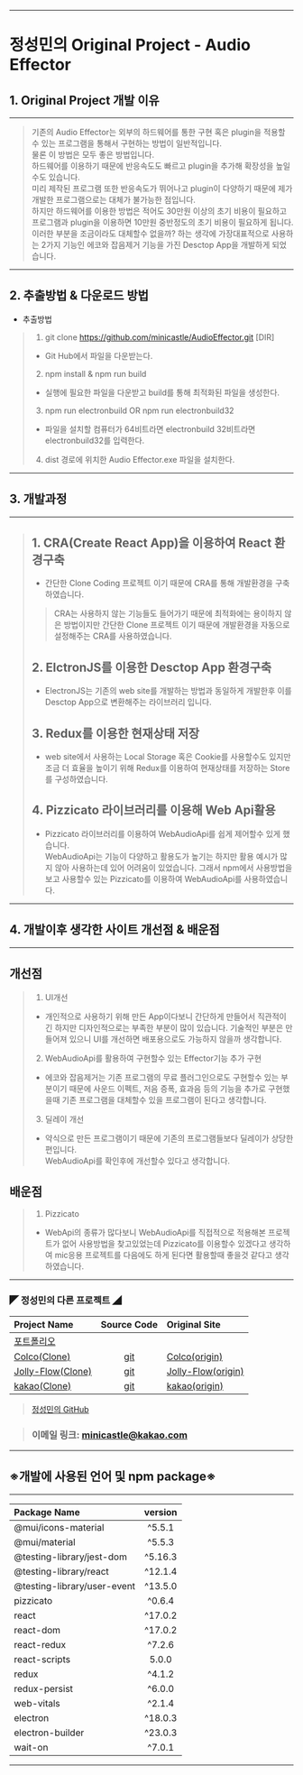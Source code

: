 - - -
# 정성민의 Original Project - Audio Effector
## 1. Original Project 개발 이유
---
> 기존의 Audio Effector는 외부의 하드웨어를 통한 구현 혹은 plugin을 적용할 수 있는 프로그램을 통해서 구현하는 방법이 일반적입니다. <br>
물론 이 방법은 모두 좋은 방법입니다. <br>
하드웨어를 이용하기 때문에 반응속도도 빠르고 plugin을 추가해 확장성을 높일수도 있습니다. <br> 미리 제작된 프로그램 또한 반응속도가 뛰어나고 plugin이 다양하기 때문에 제가 개발한 프로그램으로는 대체가 불가능한 점입니다. <br>
하지만 하드웨어를 이용한 방법은 적어도 30만원 이상의 초기 비용이 필요하고 프로그램과 plugin을 이용하면 10만원 중반정도의 초기 비용이 필요하게 됩니다.<br>
이러한 부분을 조금이라도 대체할수 없을까? 하는 생각에 가장대표적으로 사용하는 2가지 기능인 에코와 잡음제거 기능을 가진 Desctop App을 개발하게 되었습니다.

---
## 2. 추출방법 & 다운로드 방법
- 추출방법
> 1. git clone https://github.com/minicastle/AudioEffector.git  [DIR]
> - Git Hub에서 파일을 다운받는다.
> 2. npm install & npm run build
> - 실행에 필요한 파일을 다운받고 build를 통해 최적화된 파일을 생성한다.
> 3. npm run electronbuild OR npm run electronbuild32
> - 파일을 설치할 컴퓨터가 64비트라면 electronbuild 32비트라면 electronbuild32를 입력한다.
> 4. dist 경로에 위치한 Audio Effector.exe 파일을 설치한다.

---
## 3. 개발과정
---
>## 1. CRA(Create React App)을 이용하여 React 환경구축
> -  간단한 Clone Coding 프로젝트 이기 때문에 CRA를 통해 개발환경을 구축하였습니다.
>> CRA는 사용하지 않는 기능들도 들어가기 때문에 최적화에는 용이하지 않은 방법이지만 간단한 Clone 프로젝트 이기 때문에 개발환경을 자동으로 설정해주는 CRA를 사용하였습니다.
>## 2. ElctronJS를 이용한 Desctop App 환경구축
> - ElectronJS는 기존의 web site를 개발하는 방법과 동일하게 개발한후 이를 Desctop App으로 변환해주는 라이브러리 입니다. 
>## 3. Redux를 이용한 현재상태 저장
> - web site에서 사용하는 Local Storage 혹은 Cookie를 사용할수도 있지만 조금 더 효율을 높이기 위해 Redux를 이용하여 현재상태를 저장하는 Store를 구성하였습니다.
>## 4. Pizzicato 라이브러리를 이용해 Web Api활용
> - Pizzicato 라이브러리를 이용하여 WebAudioApi를 쉽게 제어할수 있게 했습니다. <br>
WebAudioApi는 기능이 다양하고 활용도가 높기는 하지만 활용 예시가 많지 않아 사용하는데 있어 어려움이 있었습니다. 그래서 npm에서 사용방법을 보고 사용할수 있는 Pizzicato를 이용하여 WebAudioApi를 사용하였습니다.
---
## 4. 개발이후 생각한 사이트 개선점 & 배운점
---
## 개선점
> 1. UI개선
> - 개인적으로 사용하기 위해 만든 App이다보니 간단하게 만들어서 직관적이긴 하지만 디자인적으로는 부족한 부분이 많이 있습니다. 기술적인 부분은 만들어져 있으니 UI를 개선하면 배포용으로도 가능하지 않을까 생각합니다. 
> 2. WebAudioApi를 활용하여 구현할수 있는 Effector기능 추가 구현
> - 에코와 잡음제거는 기존 프로그램의 무료 플러그인으로도 구현할수 있는 부분이기 때문에 사운드 이펙트, 저음 증폭, 효과음 등의 기능을 추가로 구현했을때 기존 프로그램을 대체할수 있을 프로그램이 된다고 생각합니다.
> 3. 딜레이 개선
> - 약식으로 만든 프로그램이기 때문에 기존의 프로그램들보다 딜레이가 상당한편입니다. <br>WebAudioApi를 확인후에 개선할수 있다고 생각합니다.
## 배운점
> 1. Pizzicato
> - WebApi의 종류가 많다보니 WebAudioApi를 직접적으로 적용해본 프로젝트가 없어 사용방법을 찾고있었는데 Pizzicato를 이용할수 있겠다고 생각하여 mic응용 프로젝트를 다음에도 하게 된다면 활용할때 좋을것 같다고 생각하였습니다.


---
### ◤ 정성민의 다른 프로젝트 ◢
| Project Name              | Source Code           | Original Site             |
| :--                       | :--:                  | :--                       |
|[포트폴리오](https://minicastle.github.io/portpolio/)|||
|[Colco(Clone)](https://minicastle.github.io/Clone-Colco/)|[git](https://github.com/minicastle/Clone-Colco)|[Colco(origin)](https://colco.app/)|
|[Jolly-Flow(Clone)](https://minicastle.github.io/Clone-JollyFlow/)|[git](https://github.com/minicastle/Clone-JollyFlow)|[Jolly-Flow(origin)](https://jollyflow.webflow.io/)|
|[kakao(Clone)](https://minicastle.github.io/Clone-Kakao/)|[git](https://github.com/minicastle/Clone-kakao)|[kakao(origin)](https://www.kakaocorp.com/page/)|

> [정성민의 GitHub](https://github.com/minicastle)

> ### 이메일 링크: <minicastle@kakao.com>
---
## ※개발에 사용된 언어 및 npm package※
---
|Package Name                 	| version  	    |
| :--                         	| :--:     		|
|@mui/icons-material	        |^5.5.1		    |
|@mui/material		            |^5.5.3		    |
|@testing-library/jest-dom	    |^5.16.3		|
|@testing-library/react	        |^12.1.4		|
|@testing-library/user-event	|^13.5.0		|
|pizzicato			            |^0.6.4		    |
|react			                |^17.0.2		|
|react-dom		                |^17.0.2		|
|react-redux		            |^7.2.6		    |
|react-scripts		            |5.0.0		    |
|redux			                |^4.1.2		    |
|redux-persist		            |^6.0.0		    |
|web-vitals		                |^2.1.4		    |
|electron			            |^18.0.3		|
|electron-builder		        |^23.0.3		|
|wait-on			            |^7.0.1		    |
---